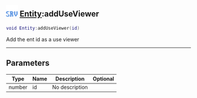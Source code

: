 ## <img src="../../.gitbook/assets/server.png" width="32" height="32" /> [Entity](../entity/README.md):addUseViewer

```lua
void Entity:addUseViewer(id)
```

Add the ent id as a use viewer<br>

-----------------
## Parameters

| Type   | Name | Description | Optional |
| ------ | ---- | ----------- | -------: |
| number | id | No description |  |

